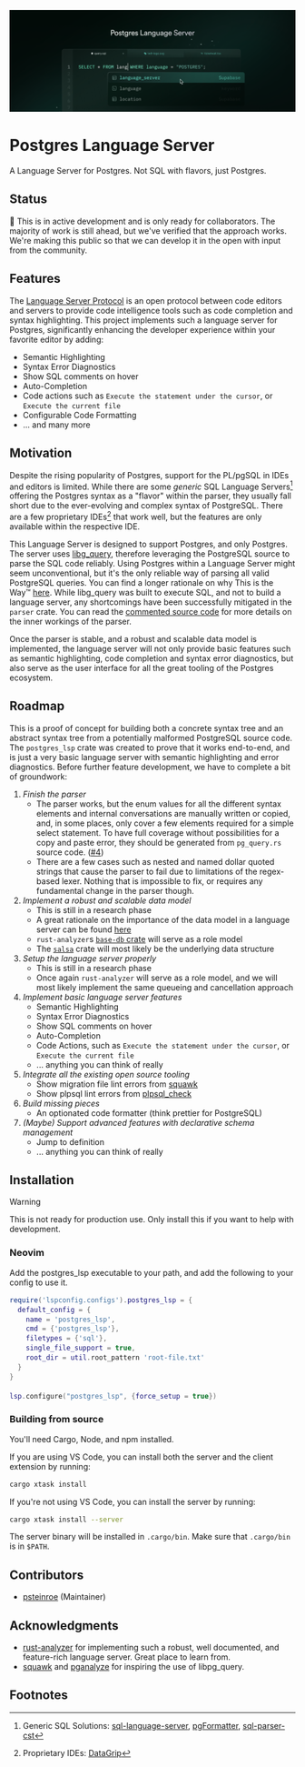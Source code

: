 ![Postgres Language Server](/docs/images/pls-github.png)

# Postgres Language Server

A Language Server for Postgres. Not SQL with flavors, just Postgres.

## Status

🚧 This is in active development and is only ready for collaborators. The majority of work is still ahead, but we've verified that the approach works. We're making this public so that we can develop it in the open with input from the community.

## Features

The [Language Server Protocol](https://microsoft.github.io/language-server-protocol/) is an open protocol between code editors and servers to provide code intelligence tools such as code completion and syntax highlighting. This project implements such a language server for Postgres, significantly enhancing the developer experience within your favorite editor by adding:

- Semantic Highlighting
- Syntax Error Diagnostics
- Show SQL comments on hover
- Auto-Completion
- Code actions such as `Execute the statement under the cursor`, or `Execute the current file`
- Configurable Code Formatting
- ... and many more

## Motivation

Despite the rising popularity of Postgres, support for the PL/pgSQL in IDEs and editors is limited. While there are some *generic* SQL Language Servers[^1] offering the Postgres syntax as a "flavor" within the parser, they usually fall short due to the ever-evolving and complex syntax of PostgreSQL. There are a few proprietary IDEs[^2] that work well, but the features are only available within the respective IDE. 

This Language Server is designed to support Postgres, and only Postgres. The server uses [libg_query](https://github.com/pganalyze/libpg_query), therefore leveraging the PostgreSQL source to parse the SQL code reliably. Using Postgres within a Language Server might seem unconventional, but it's the only reliable way of parsing all valid PostgreSQL queries. You can find a longer rationale on why This is the Way™ [here](https://pganalyze.com/blog/parse-postgresql-queries-in-ruby). While libg_query was built to execute SQL, and not to build a language server, any shortcomings have been successfully mitigated in the `parser` crate. You can read the [commented source code](./crates/parser/src/lib.rs) for more details on the inner workings of the parser.

Once the parser is stable, and a robust and scalable data model is implemented, the language server will not only provide basic features such as semantic highlighting, code completion and syntax error diagnostics, but also serve as the user interface for all the great tooling of the Postgres ecosystem.

## Roadmap

This is a proof of concept for building both a concrete syntax tree and an abstract syntax tree from a potentially malformed PostgreSQL source code. The `postgres_lsp` crate was created to prove that it works end-to-end, and is just a very basic language server with semantic highlighting and error diagnostics. Before further feature development, we have to complete a bit of groundwork:

1. _Finish the parser_
   - The parser works, but the enum values for all the different syntax elements and internal conversations are manually written or copied, and, in some places, only cover a few elements required for a simple select statement. To have full coverage without possibilities for a copy and paste error, they should be generated from `pg_query.rs` source code. ([#4](https://github.com/supabase/postgres_lsp/pull/4))
   - There are a few cases such as nested and named dollar quoted strings that cause the parser to fail due to limitations of the regex-based lexer. Nothing that is impossible to fix, or requires any fundamental change in the parser though.
2. _Implement a robust and scalable data model_
   - This is still in a research phase
   - A great rationale on the importance of the data model in a language server can be found [here](https://matklad.github.io/2023/05/06/zig-language-server-and-cancellation.html)
   - `rust-analyzer`s [`base-db` crate](https://github.com/rust-lang/rust-analyzer/tree/master/crates/base-db) will serve as a role model
   - The [`salsa`](https://github.com/salsa-rs/salsa) crate will most likely be the underlying data structure
3. _Setup the language server properly_
   - This is still in a research phase
   - Once again `rust-analyzer` will serve as a role model, and we will most likely implement the same queueing and cancellation approach
4. _Implement basic language server features_
   - Semantic Highlighting
   - Syntax Error Diagnostics
   - Show SQL comments on hover
   - Auto-Completion
   - Code Actions, such as `Execute the statement under the cursor`, or `Execute the current file`
   - ... anything you can think of really
5. _Integrate all the existing open source tooling_
   - Show migration file lint errors from [squawk](https://github.com/sbdchd/squawk)
   - Show plpsql lint errors from [plpsql_check](https://github.com/okbob/plpgsql_check)
6. _Build missing pieces_
   - An optionated code formatter (think prettier for PostgreSQL)
7. _(Maybe) Support advanced features with declarative schema management_
   - Jump to definition
   - ... anything you can think of really

## Installation

> [!WARNING]
> This is not ready for production use. Only install this if you want to help with development.

### Neovim

Add the postgres_lsp executable to your path, and add the following to your config to use it.

```lua
require('lspconfig.configs').postgres_lsp = {
  default_config = {
    name = 'postgres_lsp',
    cmd = {'postgres_lsp'},
    filetypes = {'sql'},
    single_file_support = true,
    root_dir = util.root_pattern 'root-file.txt'
  }
}

lsp.configure("postgres_lsp", {force_setup = true})
```

### Building from source

You'll need Cargo, Node, and npm installed.

If you are using VS Code, you can install both the server and the client extension by running:

``` sh
cargo xtask install
```

If you're not using VS Code, you can install the server by running:

``` sh
cargo xtask install --server
```

The server binary will be installed in `.cargo/bin`. Make sure that `.cargo/bin` is in `$PATH`.

## Contributors

- [psteinroe](https://github.com/psteinroe) (Maintainer)

## Acknowledgments 

- [rust-analyzer](https://github.com/rust-lang/rust-analyzer) for implementing such a robust, well documented, and feature-rich language server. Great place to learn from.
- [squawk](https://github.com/sbdchd/squawk) and [pganalyze](https://pganalyze.com) for inspiring the use of libpg_query.

## Footnotes

[^1]: Generic SQL Solutions: [sql-language-server](https://github.com/joe-re/sql-language-server), [pgFormatter](https://github.com/darold/pgFormatter/tree/master), [sql-parser-cst](https://github.com/nene/sql-parser-cst)
[^2]: Proprietary IDEs: [DataGrip](https://www.jetbrains.com/datagrip/)
